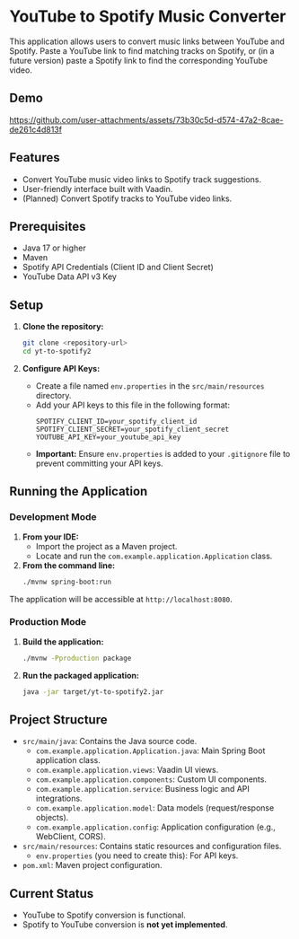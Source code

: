 # YouTube to Spotify Music Converter

This application allows users to convert music links between YouTube and Spotify. Paste a YouTube link to find matching tracks on Spotify, or (in a future version) paste a Spotify link to find the corresponding YouTube video.

## Demo
https://github.com/user-attachments/assets/73b30c5d-d574-47a2-8cae-de261c4d813f

## Features

*   Convert YouTube music video links to Spotify track suggestions.
*   User-friendly interface built with Vaadin.
*   (Planned) Convert Spotify tracks to YouTube video links.

## Prerequisites

*   Java 17 or higher
*   Maven
*   Spotify API Credentials (Client ID and Client Secret)
*   YouTube Data API v3 Key

## Setup

1.  **Clone the repository:**
    ```bash
    git clone <repository-url>
    cd yt-to-spotify2
    ```

2.  **Configure API Keys:**
    *   Create a file named `env.properties` in the `src/main/resources` directory.
    *   Add your API keys to this file in the following format:
        ```properties
        SPOTIFY_CLIENT_ID=your_spotify_client_id
        SPOTIFY_CLIENT_SECRET=your_spotify_client_secret
        YOUTUBE_API_KEY=your_youtube_api_key
        ```
    *   **Important:** Ensure `env.properties` is added to your `.gitignore` file to prevent committing your API keys.

## Running the Application

### Development Mode

1.  **From your IDE:**
    *   Import the project as a Maven project.
    *   Locate and run the `com.example.application.Application` class.
2.  **From the command line:**
    ```bash
    ./mvnw spring-boot:run
    ```
The application will be accessible at `http://localhost:8080`.

### Production Mode

1.  **Build the application:**
    ```bash
    ./mvnw -Pproduction package
    ```
2.  **Run the packaged application:**
    ```bash
    java -jar target/yt-to-spotify2.jar
    ```

## Project Structure

*   `src/main/java`: Contains the Java source code.
    *   `com.example.application.Application.java`: Main Spring Boot application class.
    *   `com.example.application.views`: Vaadin UI views.
    *   `com.example.application.components`: Custom UI components.
    *   `com.example.application.service`: Business logic and API integrations.
    *   `com.example.application.model`: Data models (request/response objects).
    *   `com.example.application.config`: Application configuration (e.g., WebClient, CORS).
*   `src/main/resources`: Contains static resources and configuration files.
    *   `env.properties` (you need to create this): For API keys.
*   `pom.xml`: Maven project configuration.

## Current Status

*   YouTube to Spotify conversion is functional.
*   Spotify to YouTube conversion is **not yet implemented**.
